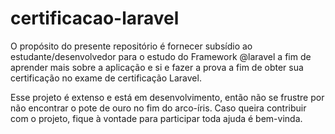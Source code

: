 # certificacao-laravel
O propósito do presente repositório é fornecer subsídio ao estudante/desenvolvedor para o estudo do Framework @laravel a fim de aprender mais sobre a aplicação e si e fazer a prova a fim de obter sua certificação no exame de certificação Laravel. 

Esse projeto é extenso e está em desenvolvimento, então não se frustre por não encontrar o pote de ouro no fim do arco-íris. Caso queira contribuir com o projeto, fique à vontade para participar toda ajuda é bem-vinda.

